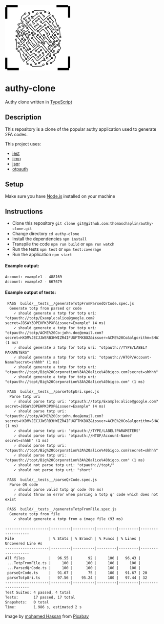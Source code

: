 <img src="assets/logo.png" alt="logo" width="213" height="213" />

# authy-clone

Authy clone written in [TypeScript](https://www.typescriptlang.org/)

## Description

This repository is a clone of the popular authy application used to generate 2FA codes.

This project uses:

* [jest](https://jestjs.io/)
* [jimp](https://github.com/oliver-moran/jimp)
* [jsqr](https://github.com/cozmo/jsQR)
* [otpauth](https://github.com/hectorm/otpauth)

## Setup

Make sure you have [Node.js](https://nodejs.org/en/) installed on your machine

## Instructions

* Clone this repository `git clone git@github.com:thomaschaplin/authy-clone.git`
* Change directory `cd authy-clone`
* Install the dependencies `npm install`
* Transpile the code `npm run build` or `npm run watch`
* Run the tests `npm test` or `npm test:coverage`
* Run the application `npm start`

#### Example output:

```
Account: example1 - 488169
Account: example2 - 667679
```

#### Example output of tests:

```
 PASS  build/__tests__/generateTotpFromParsedQrCode.spec.js
  Generate totp from parsed qr code
    ✓ should generate a totp for totp uri: "otpauth://totp/Example:alice@google.com?secret=JBSWY3DPEHPK3PXP&issuer=Example" (4 ms)
    ✓ should generate a totp for totp uri: "otpauth://totp/ACME%20Co:john.doe@email.com?secret=HXDMVJECJJWSRB3HWIZR4IFUGFTMXBOZ&issuer=ACME%20Co&algorithm=SHA1&digits=6&period=30" (1 ms)
    ✓ should generate a totp for totp uri: "otpauth://TYPE/LABEL?PARAMETERS"
    ✓ should generate a totp for totp uri: "otpauth://HTOP/Account-Name?secret=shhhh" (1 ms)
    ✓ should generate a totp for totp uri: "otpauth://topt/Big%20Corporation%3A%20alice%40bigco.com?secret=shhhh"
    ✓ should generate a totp for totp uri: "otpauth://topt/Big%20Corporation%3A%20alice%40bigco.com" (1 ms)

 PASS  build/__tests__/parseTotpUri.spec.js
  Parse totp uri
    ✓ should parse totp uri: "otpauth://totp/Example:alice@google.com?secret=JBSWY3DPEHPK3PXP&issuer=Example" (4 ms)
    ✓ should parse totp uri: "otpauth://totp/ACME%20Co:john.doe@email.com?secret=HXDMVJECJJWSRB3HWIZR4IFUGFTMXBOZ&issuer=ACME%20Co&algorithm=SHA1&digits=6&period=30" (1 ms)
    ✓ should parse totp uri: "otpauth://TYPE/LABEL?PARAMETERS"
    ✓ should parse totp uri: "otpauth://HTOP/Account-Name?secret=shhhh" (1 ms)
    ✓ should parse totp uri: "otpauth://topt/Big%20Corporation%3A%20alice%40bigco.com?secret=shhhh"
    ✓ should parse totp uri: "otpauth://topt/Big%20Corporation%3A%20alice%40bigco.com" (1 ms)
    ✓ should not parse totp uri: "otpauth://topt/"
    ✓ should not parse totp uri: "short"

 PASS  build/__tests__/parseQrCode.spec.js
  Parse QR code
    ✓ should parse valid totp qr code (95 ms)
    ✓ should throw an error when parsing a totp qr code which does not exist

 PASS  build/__tests__/generateTotpFromFile.spec.js
  Generate totp from file
    ✓ should generate a totp from a image file (93 ms)

--------------------|---------|----------|---------|---------|-------------------
File                | % Stmts | % Branch | % Funcs | % Lines | Uncovered Line #s
--------------------|---------|----------|---------|---------|-------------------
All files           |   96.55 |       92 |     100 |   96.43 |
 ...TotpFromFile.ts |     100 |      100 |     100 |     100 |
 ...ParsedQrCode.ts |     100 |      100 |     100 |     100 |
 parseQrCode.ts     |   91.67 |       75 |     100 |   91.67 | 20
 parseTotpUri.ts    |   97.56 |    95.24 |     100 |   97.44 | 32
--------------------|---------|----------|---------|---------|-------------------
Test Suites: 4 passed, 4 total
Tests:       17 passed, 17 total
Snapshots:   0 total
Time:        1.986 s, estimated 2 s
```

Image by <a href="https://pixabay.com/users/mohamed_hassan-5229782/?utm_source=link-attribution&amp;utm_medium=referral&amp;utm_campaign=image&amp;utm_content=5661868">mohamed Hassan</a> from <a href="https://pixabay.com/?utm_source=link-attribution&amp;utm_medium=referral&amp;utm_campaign=image&amp;utm_content=5661868">Pixabay</a>
